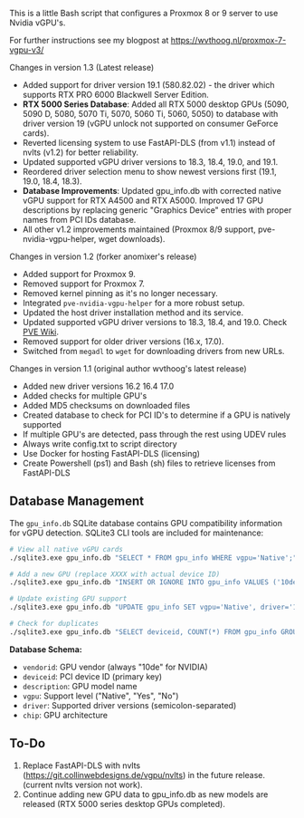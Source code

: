 This is a little Bash script that configures a Proxmox 8 or 9 server to use Nvidia vGPU's. 

For further instructions see my blogpost at https://wvthoog.nl/proxmox-7-vgpu-v3/


Changes in version 1.3 (Latest release)
- Added support for driver version 19.1 (580.82.02) - the driver which supports RTX PRO 6000 Blackwell Server Edition.
- **RTX 5000 Series Database**: Added all RTX 5000 desktop GPUs (5090, 5090 D, 5080, 5070 Ti, 5070, 5060 Ti, 5060, 5050) to database with driver version 19 (vGPU unlock not supported on consumer GeForce cards).
- Reverted licensing system to use FastAPI-DLS (from v1.1) instead of nvlts (v1.2) for better reliability.
- Updated supported vGPU driver versions to 18.3, 18.4, 19.0, and 19.1.
- Reordered driver selection menu to show newest versions first (19.1, 19.0, 18.4, 18.3).
- **Database Improvements**: Updated gpu_info.db with corrected native vGPU support for RTX A4500 and RTX A5000. Improved 17 GPU descriptions by replacing generic "Graphics Device" entries with proper names from PCI IDs database.
- All other v1.2 improvements maintained (Proxmox 8/9 support, pve-nvidia-vgpu-helper, wget downloads).

Changes in version 1.2 (forker anomixer's release)
- Added support for Proxmox 9.
- Removed support for Proxmox 7.
- Removed kernel pinning as it's no longer necessary.
- Integrated `pve-nvidia-vgpu-helper` for a more robust setup.
- Updated the host driver installation method and its service.
- Updated supported vGPU driver versions to 18.3, 18.4, and 19.0. Check [PVE Wiki](https://pve.proxmox.com/wiki/NVIDIA_vGPU_on_Proxmox_VE#Software_Versions).
- Removed support for older driver versions (16.x, 17.0).
- Switched from `megadl` to `wget` for downloading drivers from new URLs.

Changes in version 1.1 (original author wvthoog's latest release)
- Added new driver versions
    16.2
    16.4
    17.0
- Added checks for multiple GPU's
- Added MD5 checksums on downloaded files
- Created database to check for PCI ID's to determine if a GPU is natively supported
- If multiple GPU's are detected, pass through the rest using UDEV rules
- Always write config.txt to script directory
- Use Docker for hosting FastAPI-DLS (licensing)
- Create Powershell (ps1) and Bash (sh) files to retrieve licenses from FastAPI-DLS

## Database Management

The `gpu_info.db` SQLite database contains GPU compatibility information for vGPU detection. SQLite3 CLI tools are included for maintenance:

```bash
# View all native vGPU cards
./sqlite3.exe gpu_info.db "SELECT * FROM gpu_info WHERE vgpu='Native';"

# Add a new GPU (replace XXXX with actual device ID)
./sqlite3.exe gpu_info.db "INSERT OR IGNORE INTO gpu_info VALUES ('10de', 'XXXX', 'GPU Name', 'Native', '19;18;17', 'Architecture');"

# Update existing GPU support
./sqlite3.exe gpu_info.db "UPDATE gpu_info SET vgpu='Native', driver='19;18;17' WHERE deviceid='XXXX';"

# Check for duplicates
./sqlite3.exe gpu_info.db "SELECT deviceid, COUNT(*) FROM gpu_info GROUP BY deviceid HAVING COUNT(*) > 1;"
```

**Database Schema:**
- `vendorid`: GPU vendor (always "10de" for NVIDIA)
- `deviceid`: PCI device ID (primary key)
- `description`: GPU model name
- `vgpu`: Support level ("Native", "Yes", "No")
- `driver`: Supported driver versions (semicolon-separated)
- `chip`: GPU architecture

## To-Do
1.  Replace FastAPI-DLS with nvlts (https://git.collinwebdesigns.de/vgpu/nvlts) in the future release. (current nvlts version not work).
2.  Continue adding new GPU data to gpu_info.db as new models are released (RTX 5000 series desktop GPUs completed).
